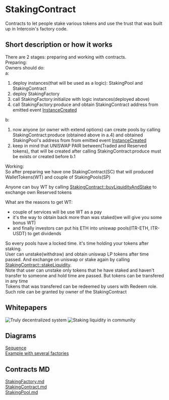 # StakingContract
Contracts to let people stake various tokens and use the trust that was built up in Intercoin's factory code.

## Short description or how it works
There are 2 stages: preparing and working with contracts.  
Preparing:  
Owners should do:  
a:  
1. deploy instances(that will be used as a logic): StakingPool and StakingContract  
2. deploy StakingFactory   
3. call StakingFactory:initialize with logic instances(deployed above)  
4. call StakingFactory:produce and obtain StakingContract address from emitted event [InstanceCreated](docs/contracts/StakingFactory.md#instancecreated)  

b:
1. now anyone (or owner with extend options) can create pools by calling StakingContract:produce (obtained above in a.4) and obtained StakingPool's address from from emitted event [InstanceCreated](docs/contracts/StakingContract.md#instancecreated)  
2. keep in mind that UNISWAP PAIR between(Traded and Reserved tokens), that will be created after calling StakingContract:produce must be exists or created before b.1  
  
Working:  
So after preparing we have one StakingContract(SC) that will produced WalletTokens(WT) and couple of StakingPools(SP)  
  
Anyone can buy WT by calling [StakingContract::buyLiquidityAndStake](docs/contracts/StakingContract.md#buyliquidityandstake) to exchange own Reserved tokens  
  
What are the reasons to get WT:  
- couple of services will be use WT as a pay  
- it's the way to obtain back more than was staked(we will give you some bonus WT)  
- and finally investors can put his ETH into uniswap pools(ITR-ETH, ITR-USDT) to get dividends  
  
So every pools have a locked time. it's time holding your tokens after staking.  
User can unstake(withdraw) and obtain uniswap LP tokens after time passed. And exchange on uniswap or stake again by calling [StakingContract::stakeLiquidity](docs/contracts/StakingContract.md#stakeliquidity).  
Note that user can unstake only tokens that he have staked and haven't transfer  to someone and hold time are passed. But tokens can be transfered in any time  
Tokens that was transfered can be redeemed by users with Redeem role. Such role can be granted by owner of the StakingContract  

## Whitepapers

![Truly decentralized system](https://github.com/Intercoin/StakingContract/blob/assets/images/whitepapers/truly-decentralized-system.jpg)
![Staking liquidity in community](https://github.com/Intercoin/StakingContract/blob/assets/images/whitepapers/staking-liquidity-in-community.jpg)
  
## Diagrams
[Sequence](https://github.com/Intercoin/StakingContract/wiki/Diagrams/sequence)  
[Example with several factories](https://github.com/Intercoin/StakingContract/wiki/Diagrams/example-with-several-factories)

## Contracts MD
[StakingFactory.md](docs/contracts/StakingFactory.md)<br>
[StakingContract.md](docs/contracts/StakingContract.md)<br>
[StakingPool.md](docs/contracts/StakingPool.md)<br>

